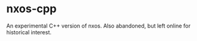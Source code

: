 nxos-cpp
========

An experimental C++ version of nxos. Also abandoned, but left online for historical interest.
